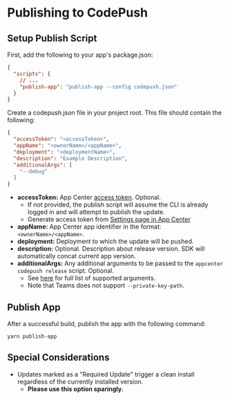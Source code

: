 # Publishing to CodePush

## Setup Publish Script
First, add the following to your app's package.json:

```json
{
  "scripts": {
    // ...
    "publish-app": "publish-app --config codepush.json"
  }
}
```

Create a codepush.json file in your project root. This file should contain the following:

```json
{
  "accessToken": "<accessToken>",
  "appName": "<ownerName>/<appName>",
  "deployment": "<deploymentName>",
  "description": "Example Description",
  "additionalArgs": [
    "--debug"
  ]
}
```

* **accessToken:** App Center [access token](https://docs.microsoft.com/en-us/appcenter/distribution/codepush/cli#access-tokens). Optional.
    * If not provided, the publish script will assume the CLI is already logged in and will attempt to publish the update.
    * Generate access token from [Settings page in App Center](https://appcenter.ms/settings/apitokens)
* **appName:** App Center app identifier in the format: `<ownerName>/<appName>`.
* **deployment:** Deployment to which the update will be pushed.
* **description:** Optional. Description about release version. SDK will automatically concat current app version.
* **additionalArgs:** Any additional arguments to be passed to the `appcenter codepush release` script. Optional.
    * See [here](https://docs.microsoft.com/en-us/appcenter/distribution/codepush/cli#releasing-updates-general) for full list of supported arguments.
    * Note that Teams does not support `--private-key-path`.

## Publish App
After a successful build, publish the app with the following command:

`yarn publish-app`

## Special Considerations

* Updates marked as a "Required Update" trigger a clean install regardless of the currently installed version. 
    * **Please use this option sparingly.**
